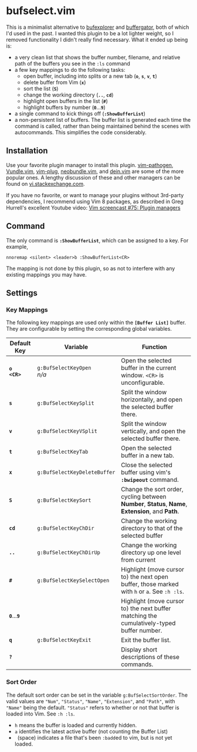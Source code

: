 # bufselect.vim

This is a minimalist alternative to [bufexplorer](https://github.com/jlanzarotta/bufexplorer) and [buffergator](https://github.com/jeetsukumaran/vim-buffergator), both of which I'd used in the past. I wanted this plugin to be a lot lighter weight, so I removed functionality I didn't really find necessary. What it ended up being is:

* a very clean list that shows the buffer number, filename, and relative path of the buffers you see in the `:ls` command
* a few key mappings to do the following tasks:
    * open buffer, including into splits or a new tab (**`o`**, **`s`**, **`v`**, **`t`**)
    * delete buffer from Vim (**`x`**)
    * sort the list (**`S`**)
    * change the working directory (**`..`**, **`cd`**)
    * highlight open buffers in the list (**`#`**)
    * highlight buffers by number (**`0`**...**`9`**)
* a single command to kick things off (**`:ShowBufferList`**)
* a non-persistent list of buffers. The buffer list is generated each time the command is called, rather than being maintained behind the scenes with autocommands. This simplifies the code considerably.

## Installation

Use your favorite plugin manager to install this plugin. [vim-pathogen](https://github.com/tpope/vim-pathogen), [Vundle.vim](https://github.com/VundleVim/Vundle.vim), [vim-plug](https://github.com/junegunn/vim-plug), [neobundle.vim](https://github.com/Shougo/neobundle.vim), and [dein.vim](https://github.com/Shougo/dein.vim) are some of the more popular ones. A lengthy discussion of these and other managers can be found on [vi.stackexchange.com](https://vi.stackexchange.com/questions/388/what-is-the-difference-between-the-vim-plugin-managers).

If you have no favorite, or want to manage your plugins without 3rd-party dependencies, I recommend using Vim 8 packages, as described in Greg Hurrell's excellent Youtube video: [Vim screencast #75: Plugin managers](https://www.youtube.com/watch?v=X2_R3uxDN6g)

## Command

The only command is **`:ShowBufferList`**, which can be assigned to a key. For example,
```vim
nnoremap <silent> <leader>b :ShowBufferList<CR>
```
The mapping is not done by this plugin, so as not to interfere with any existing mappings you may have.

## Settings
### Key Mappings

The following key mappings are used only within the **`[Buffer List]`** buffer. They are configurable by setting the corresponding global variables.

Default Key | Variable | Function
---|---|---
**`o`**<br>**`<CR>`** | `g:BufSelectKeyOpen`<br>*n/a* | Open the selected buffer in the current window. `<CR>` is unconfigurable.
**`s`**               | `g:BufSelectKeySplit`         | Split the window horizontally, and open the selected buffer there.
**`v`**               | `g:BufSelectKeyVSplit`        | Split the window vertically, and open the selected buffer there.
**`t`**               | `g:BufSelectKeyTab`           | Open the selected buffer in a new tab.
**`x`**               | `g:BufSelectKeyDeleteBuffer`  | Close the selected buffer using vim's **`:bwipeout`** command.
**`S`**               | `g:BufSelectKeySort`          | Change the sort order, cycling between **Number**, **Status**, **Name**, **Extension**, and **Path**.
**`cd`**              | `g:BufSelectKeyChDir`         | Change the working directory to that of the selected buffer
**`..`**              | `g:BufSelectKeyChDirUp`       | Change the working directory up one level from current
**`#`**               | `g:BufSelectKeySelectOpen`    | Highlight (move cursor to) the next open buffer, those marked with `h` or `a`. See `:h :ls`.
**`0`**...**`9`**     |                               | Highlight (move cursor to) the next buffer matching the cumulatively-typed buffer number.
**`q`**               | `g:BufSelectKeyExit`          | Exit the buffer list.
**`?`**               |                               | Display short descriptions of these commands.

### Sort Order
The default sort order can be set in the variable `g:BufSelectSortOrder`. The valid values are `"Num"`, `"Status"`, `"Name"`, `"Extension"`, and `"Path"`, with `"Name"` being the default. `"Status"` refers to whether or not that buffer is loaded into Vim. See `:h :ls`.

* `h` means the buffer is loaded and currently hidden.
* `a` identifies the latest active buffer (not counting the Buffer List)
* ` `(space) indicates a file that's been `:badd`ed to vim, but is not yet loaded.
